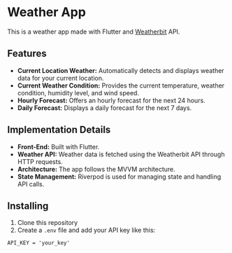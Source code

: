 # Weather App

This is a weather app made with Flutter and [Weatherbit](https://www.weatherbit.io/) API.

## Features

- **Current Location Weather:** Automatically detects and displays weather data for your current location.
- **Current Weather Condition:** Provides the current temperature, weather condition, humidity level, and wind speed.
- **Hourly Forecast:** Offers an hourly forecast for the next 24 hours.
- **Daily Forecast:** Displays a daily forecast for the next 7 days.

## Implementation Details

- **Front-End:** Built with Flutter.
- **Weather API:** Weather data is fetched using the Weatherbit API through HTTP requests.
- **Architecture:** The app follows the MVVM architecture.
- **State Management:** Riverpod is used for managing state and handling API calls.

## Installing

1. Clone this repository
2. Create a `.env` file and add your API key like this:
  ```
  API_KEY = 'your_key'
  ```
